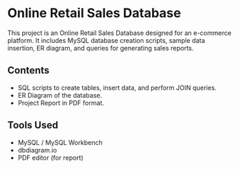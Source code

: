 # Online Retail Sales Database

This project is an Online Retail Sales Database designed for an e-commerce platform. 
It includes MySQL database creation scripts, sample data insertion, ER diagram, 
and queries for generating sales reports.

## Contents
- SQL scripts to create tables, insert data, and perform JOIN queries.
- ER Diagram of the database.
- Project Report in PDF format.

## Tools Used
- MySQL / MySQL Workbench
- dbdiagram.io
- PDF editor (for report)
